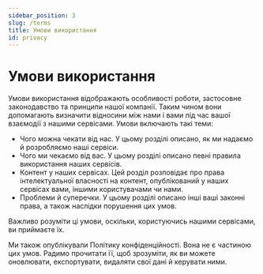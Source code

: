```yaml
---
sidebar_position: 3
slug: /terms
title: Умови використання
id: privacy
---
```


# Умови використання

Умови використання відображають особливості роботи, застосовне законодавство та принципи нашої компанії. Таким чином вони допомагають визначити відносини між нами і вами під час вашої взаємодії з нашими сервісами. Умови включають такі теми:

- Чого можна чекати від нас. У цьому розділі описано, як ми надаємо й розробляємо наші сервіси.
- Чого ми чекаємо від вас. У цьому розділі описано певні правила використання наших сервісів.
- Контент у наших сервісах. Цей розділ розповідає про права інтелектуальної власності на контент, опублікований у наших сервісах вами, іншими користувачами чи нами.
- Проблеми й суперечки. У цьому розділі описано інші ваші законні права, а також наслідки порушення цих умов.

Важливо розуміти ці умови, оскільки, користуючись нашими сервісами, ви приймаєте їх.

Ми також опублікували Політику конфіденційності. Вона не є частиною цих умов. Радимо прочитати її, щоб зрозуміти, як ви можете оновлювати, експортувати, видаляти свої дані й керувати ними.